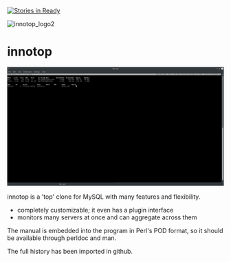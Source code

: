 [![Stories in Ready](https://badge.waffle.io/innotop/innotop.png?label=ready&title=Ready)](https://waffle.io/innotop/innotop)

![innotop_logo2](https://user-images.githubusercontent.com/609675/48270427-5760d500-e43a-11e8-847b-240c27a957e0.png)

innotop
=======

![Snapshot of innotop query monitor](snapshot_queries.png "Snapshot of innotop query monitor")

innotop is a 'top' clone for MySQL with many features and flexibility.

* completely customizable; it even has a plugin interface
* monitors many servers at once and can aggregate across them 

The manual is embedded into the program in Perl's POD format, so it should be available 
through perldoc and man.

The full history has been imported in github.
